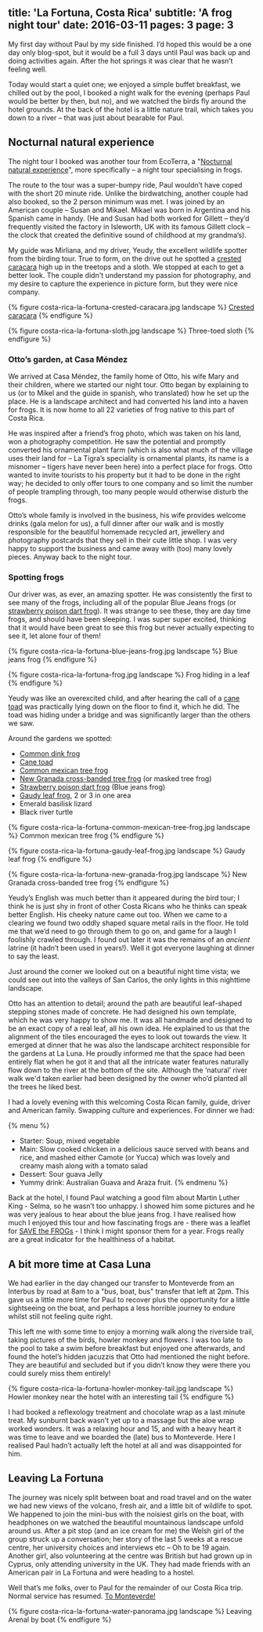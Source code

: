 title: 'La Fortuna, Costa Rica'
subtitle: 'A frog night tour'
date: 2016-03-11
pages: 3
page: 3
---

My first day without Paul by my side finished. I’d hoped this would be a one day only blog-spot, but it would be a full 3 days until Paul was back up and doing activities again. After the hot springs it was clear that he wasn’t feeling well.

Today would start a quiet one; we enjoyed a simple buffet breakfast, we chilled out by the pool, I booked a night walk for the evening (perhaps Paul would be better by then, but no), and we watched the birds fly around the hotel grounds. At the back of the hotel is a little nature trail, which takes you down to a river – that was just about bearable for Paul.

## Nocturnal natural experience

The night tour I booked was another tour from EcoTerra, a "[Nocturnal natural experience](http://www.ecoterracostarica.com/tours-costa-rica/details/88052/nocturnal-natural-experience/)", more specifically – a night tour specialising in frogs.

The route to the tour was a super-bumpy ride, Paul wouldn’t have coped with the short 20 minute ride. Unlike the birdwatching, another couple had also booked, so the 2 person minimum was met. I was joined by an American couple – Susan and Mikael. Mikael was born in Argentina and his Spanish came in handy. (He and Susan had both worked for Gillett – they’d frequently visited the factory in Isleworth, UK with its famous Gillett clock – the clock that created the definitive sound of childhood at my grandma’s).

My guide was Mirliana, and my driver, Yeudy, the excellent wildlife spotter from the birding tour. True to form, on the drive out he spotted a [crested caracara](https://en.wikipedia.org/wiki/Northern_crested_caracara) high up in the treetops and a sloth. We stopped at each to get a better look. The couple didn't understand my passion for photography, and my desire to capture the experience in picture form, but they were nice company.

{% figure costa-rica-la-fortuna-crested-caracara.jpg landscape %}
[Crested caracara](https://en.wikipedia.org/wiki/Northern_crested_caracara)
{% endfigure %}

{% figure costa-rica-la-fortuna-sloth.jpg landscape %}
Three-toed sloth
{% endfigure %}

### Otto’s garden, at Casa Méndez

We arrived at Casa Méndez, the family home of Otto, his wife Mary and their children, where we started our night tour. Otto began by explaining to us (or to Mikel and the guide in spanish, who translated) how he set up the place. He is a landscape architect and had converted his land into a haven for frogs. It is now home to all 22 varieties of frog native to this part of Costa Rica.

He was inspired after a friend’s frog photo, which was taken on his land, won a photography competition. He saw the potential and promptly converted his ornamental plant farm (which is also what much of the village uses their land for – La Tigra’s speciality is ornamental plants, its name is a misnomer – tigers have never been here) into a perfect place for frogs. Otto wanted to invite tourists to his property but it had to be done in the right way; he decided to only offer tours to one company and so limit the number of people trampling through, too many people would otherwise disturb the frogs.

Otto’s whole family is involved in the business, his wife provides welcome drinks (gala melon for us), a full dinner after our walk and is mostly responsible for the beautiful homemade recycled art, jewellery and photography postcards that they sell in their cute little shop. I was very happy to support the business and came away with (too) many lovely pieces. Anyway back to the night tour.

### Spotting frogs

Our driver was, as ever, an amazing spotter. He was consistently the first to see many of the frogs, including all of the popular Blue Jeans frogs (or [strawberry poison dart frog](https://en.wikipedia.org/wiki/Strawberry_poison-dart_frog)). It was strange to see these, they are day time frogs, and should have been sleeping. I was super super excited, thinking that it would have been great to see this frog but never actually expecting to see it, let alone four of them!

{% figure costa-rica-la-fortuna-blue-jeans-frog.jpg landscape %}
Blue jeans frog
{% endfigure %}

{% figure costa-rica-la-fortuna-frog.jpg landscape %}
Frog hiding in a leaf
{% endfigure %}

Yeudy was like an overexcited child, and after hearing the call of a [cane toad](https://en.wikipedia.org/wiki/Cane_toad) was practically lying down on the floor to find it, which he did. The toad was hiding under a bridge and was significantly larger than the others we saw.

Around the gardens we spotted:

* [Common dink frog](https://en.wikipedia.org/wiki/Diasporus_diastema)
* [Cane toad](https://en.wikipedia.org/wiki/Cane_toad)
* [Common mexican tree frog](https://en.wikipedia.org/wiki/Common_Mexican_tree_frog)
* [New Granada cross-banded tree frog](https://en.wikipedia.org/wiki/New_Granada_cross-banded_tree_frog) (or masked tree frog)
* [Strawberry poison dart frog](https://en.wikipedia.org/wiki/Strawberry_poison-dart_frog) (Blue jeans frog)
* [Gaudy leaf frog](https://en.wikipedia.org/wiki/Agalychnis_callidryas), 2 or 3 in one area
* Emerald basilisk lizard
* Black river turtle

{% figure costa-rica-la-fortuna-common-mexican-tree-frog.jpg landscape %}
Common mexican tree frog
{% endfigure %}

{% figure costa-rica-la-fortuna-gaudy-leaf-frog.jpg landscape %}
Gaudy leaf frog
{% endfigure %}

{% figure costa-rica-la-fortuna-new-granada-frog.jpg landscape %}
New Granada cross-banded tree frog
{% endfigure %}

Yeudy’s English was much better than it appeared during the bird tour; I think he is just shy in front of other Costa Ricans who he thinks can speak better English. His cheeky nature came out too. When we came to a clearing we found two oddly shaped square metal rails in the floor. He told me that we’d need to go through them to go on, and game for a laugh I foolishly crawled through. I found out later it was the remains of an _ancient_ latrine (it hadn’t been used in years!). Well it got everyone laughing at dinner to say the least.

Just around the corner we looked out on a beautiful night time vista; we could see out into the valleys of San Carlos, the only lights in this nighttime landscape.

Otto has an attention to detail; around the path are beautiful leaf-shaped stepping stones made of concrete. He had designed his own template, which he was very happy to show me. It was all handmade and designed to be an exact copy of a real leaf, all his own idea. He explained to us that the alignment of the tiles encouraged the eyes to look out towards the view. It emerged at dinner that he was also the landscape architect responsible for the gardens at La Luna. He proudly informed me that the space had been entirely flat when he got it and that all the intricate water features naturally flow down to the river at the bottom of the site. Although the ‘natural’ river walk we'd taken earlier had been designed by the owner who’d planted all the trees he liked best.

I had a lovely evening with this welcoming Costa Rican family, guide, driver and American family. Swapping culture and experiences. For dinner we had:

{% menu %}
* Starter: Soup, mixed vegetable
* Main: Slow cooked chicken in a delicious sauce served with beans and rice, and mashed either Camote (or Yucca) which was lovely and creamy mash along with a tomato salad
* Dessert: Sour guava Jelly
* Yummy drink: Australian Guava and Araza fruit.
{% endmenu %}

Back at the hotel, I found Paul watching a good film about Martin Luther King - Selma, so he wasn’t too unhappy. I showed him some pictures and he was very jealous to hear about the blue jeans frog. I have realised how much I enjoyed this tour and how fascinating frogs are - there was a leaflet for [SAVE the FROGs](http://www.savethefrogs.com) - I think I might sponsor them for a year. Frogs really are a great indicator for the healthiness of a habitat.

## A bit more time at Casa Luna

We had earlier in the day changed our transfer to Monteverde from an Interbus by road at 8am to a "bus, boat, bus" transfer that left at 2pm. This gave us a little more time for Paul to recover plus the opportunity for a little sightseeing on the boat, and perhaps a less horrible journey to endure whilst still not feeling quite right.

This left me with some time to enjoy a morning walk along the riverside trail, taking pictures of the birds, howler monkey and flowers. I was too late to the pool to take a swim before breakfast but enjoyed one afterwards, and found the hotel’s hidden jacuzzis that Otto had mentioned the night before. They are beautiful and secluded but if you didn’t know they were there you could surely miss them entirely!

{% figure costa-rica-la-fortuna-howler-monkey-tail.jpg landscape %}
Howler monkey near the hotel with an interesting tail
{% endfigure %}

I had booked a reflexology treatment and chocolate wrap as a last minute treat. My sunburnt back wasn’t yet up to a massage but the aloe wrap worked wonders. It was a relaxing hour and 15, and with a heavy heart it was time to leave and we boarded the (late) bus to Monteverde. Here I realised Paul hadn’t actually left the hotel at all and was disappointed for him.

## Leaving La Fortuna

The journey was nicely split between boat and road travel and on the water we had new views of the volcano, fresh air, and a little bit of wildlife to spot. We happened to join the mini-bus with the noisiest girls on the boat, with headphones on we watched the beautiful mountainous landscape unfold around us. After a pit stop (and an ice cream for me) the Welsh girl of the group struck up a conversation; her story of the last 5 weeks at a rescue centre, her university choices and interviews etc – Oh to be 19 again. Another girl, also volunteering at the centre was British but had grown up in Cyprus, only attending university in the UK. They had made friends with an American pair in La Fortuna and were heading to a hostel.

Well that’s me folks, over to Paul for the remainder of our Costa Rica trip. Normal service has resumed. [To Monteverde!](/2016/03/monteverde-costa-rica/)

{% figure costa-rica-la-fortuna-water-panorama.jpg landscape %}
Leaving Arenal by boat
{% endfigure %}
